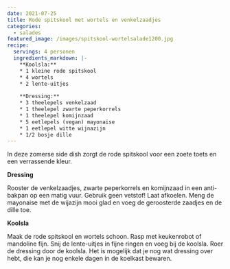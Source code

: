 ```yaml
---
date: 2021-07-25
title: Rode spitskool met wortels en venkelzaadjes
categories:
  - salades
featured_image: /images/spitskool-wortelsalade1200.jpg
recipe:
  servings: 4 personen
  ingredients_markdown: |-
    **Koolsla:**
    * 1 kleine rode spitskool
    * 4 wortels
    * 2 lente-uitjes
    
    **Dressing:**
    * 3 theelepels venkelzaad
    * 1 theelepel zwarte peperkorrels
    * 1 theelepel komijnzaad
    * 5 eetlepels (vegan) mayonaise 
    * 1 eetlepel witte wijnazijn    * 1/2 bosje dille
---
```

In deze zomerse side dish zorgt de rode spitskool voor een zoete toets en een verrassende kleur.

<!--more-->

**Dressing**

Rooster de venkelzaadjes, zwarte peperkorrels en komijnzaad in een anti-bakpan op een matig vuur. Gebruik geen vetstof!
Laat afkoelen.
Meng de mayonaise met de wijazijn mooi glad en voeg de geroosterde zaadjes en de dille toe.


**Koolsla**

Maak de rode spitskool en wortels schoon. Rasp met keukenrobot of mandoline fijn.
Snij de lente-uitjes in fijne ringen en voeg bij de koolsla.
Roer de dressing door de koolsla. Het is mogelijk dat je nog wat dressing over hebt, die kan je nog enkele dagen in de koelkast bewaren.





